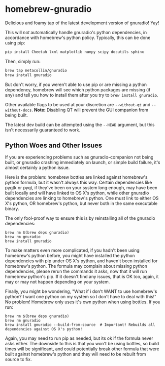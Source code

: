 homebrew-gnuradio
=================
Delicious and foamy tap of the latest development version of gnuradio! Yay! 

This will *not* automatically handle gnuradio's python dependencies, in accordance with homebrew's python 
policy. Typically, this can be done using pip:

```sh
pip install Cheetah lxml matplotlib numpy scipy docutils sphinx
```

Then, simply run: 
```sh
brew tap metacollin/gnuradio
brew install gnuradio
```

But don't worry, if you weren't able to use pip or are missing a python dependency, homebrew will see which 
python packages are missing (if any) and tell you how to install them after you try to `brew install gnuradio`.

Other available flags to be used at your discretion are `--without-qt` and `--without-docs`. **Note:** Disabling 
QT will prevent the GUI companion from being built.

The latest dev build can be attempted using the `--HEAD` argument, but this isn't necessarily guaranteed to 
work.

Python Woes and Other Issues
-------------

If you are experiencing problems such as gnuradio-companion not being built, or gnuradio crashing immediately on 
launch, or simple build failure, it's almost certainly a python issue.  

Here is the problem: homebrew bottles are linked against homebrew's python formula, but it wasn't always this 
way.  Certain dependencies like pygtk or pyqt, if they've been on your system long enough, may have been built 
locally and will have linked to OS X's python, while other gnuradio dependencies are linking to homebrew's 
python.  One must link to either OS X's python, OR homebrew's python, but never both in the same executable 
binary.

The only fool-proof way to ensure this is by reinstalling all of the gnuradio dependencies:

```ssh
brew rm $(brew deps gnuradio)
brew rm gnuradio
brew install gnuradio
```

To make matters even more complicated, if you hadn't been using homebrew's python before, you might have 
installed the python dependencies with pip under OS X's python, and haven't been installed for homebrew's 
python.  The formula may complain about missing python dependencies, please rerun the commands it asks, now that 
it will run homebrew python's pip.  If it doesn't find any issues, that is OK too, again, it may or may not 
happen depending on your system.


Finally, you might be wondering, "What if i don't WANT to use homebrew's python? I want one python on my system 
so I don't have to deal with this!"  No problem! Homebrew only uses it's own python when using bottles.  If you 
run:

```ssh
brew rm $(brew deps gnuradio)
brew rm gnuradio
brew install gnuradio --build-from-source  # Important! Rebuilds all dependencies against OS X's python!
```

Again, you may need to run pip as needed, but its ok if the formula never asks either.  The downside to this is 
that you won't be using bottles, so build times will be significant, and could potentially break other formula 
that were built against homebrew's python and they will need to be rebuilt from source to fix.  
